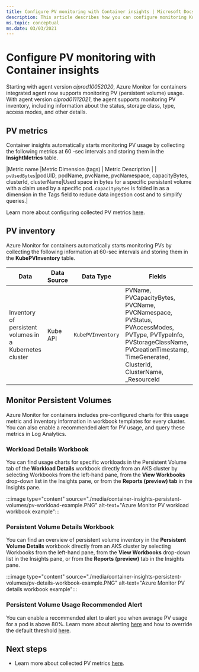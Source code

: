 ```yaml
---
title: Configure PV monitoring with Container insights | Microsoft Docs
description: This article describes how you can configure monitoring Kubernetes clusters with persistent volumes with Container insights.
ms.topic: conceptual
ms.date: 03/03/2021
---
```


# Configure PV monitoring with Container insights

Starting with agent version *ciprod10052020*, Azure Monitor for containers integrated agent now supports monitoring PV (persistent volume) usage. With agent version *ciprod01112021*, the agent supports monitoring PV inventory, including information about the status, storage class, type, access modes, and other details.
## PV metrics

Container insights automatically starts monitoring PV usage by collecting the following metrics at 60 -sec intervals and storing them in the **InsightMetrics** table.

|Metric name |Metric Dimension (tags) | Metric Description |
| `pvUsedBytes`|podUID, podName, pvcName, pvcNamespace, capacityBytes, clusterId, clusterName|Used space in bytes for a specific persistent volume with a claim used by a specific pod. `capacityBytes` is folded in as a dimension in the Tags field to reduce data ingestion cost and to simplify queries.|

Learn more about configuring collected PV metrics [here](https://aka.ms/ci/pvconfig).

## PV inventory

Azure Monitor for containers automatically starts monitoring PVs by collecting the following information at 60-sec intervals and storing them in the **KubePVInventory** table.

|Data |Data Source| Data Type| Fields|
|-----|-----------|----------|-------|
|Inventory of persistent volumes in a Kubernetes cluster |Kube API |`KubePVInventory` |	PVName, PVCapacityBytes, PVCName, PVCNamespace, PVStatus, PVAccessModes, PVType, PVTypeInfo, PVStorageClassName, PVCreationTimestamp, TimeGenerated, ClusterId, ClusterName, _ResourceId |

## Monitor Persistent Volumes

Azure Monitor for containers includes pre-configured charts for this usage metric and inventory information in workbook templates for every cluster. You can also enable a recommended alert for PV usage, and query these metrics in Log Analytics.  

### Workload Details Workbook

You can find usage charts for specific workloads in the Persistent Volume tab of the **Workload Details** workbook directly from an AKS cluster by selecting Workbooks from the left-hand pane, from the **View Workbooks** drop-down list in the Insights pane, or from the **Reports (preview) tab** in the Insights pane.


:::image type="content" source="./media/container-insights-persistent-volumes/pv-workload-example.PNG" alt-text="Azure Monitor PV workload workbook example":::

### Persistent Volume Details Workbook

You can find an overview of persistent volume inventory in the **Persistent Volume Details** workbook directly from an AKS cluster by selecting Workbooks from the left-hand pane, from the **View Workbooks** drop-down list in the Insights pane, or from the **Reports (preview)** tab in the Insights pane.


:::image type="content" source="./media/container-insights-persistent-volumes/pv-details-workbook-example.PNG" alt-text="Azure Monitor PV details workbook example":::

### Persistent Volume Usage Recommended Alert
You can enable a recommended alert to alert you when average PV usage for a pod is above 80%. Learn more about alerting [here](https://docs.microsoft.com/azure/azure-monitor/insights/container-insights-metric-alerts) and how to override the default threshold [here](https://docs.microsoft.com/azure/azure-monitor/insights/container-insights-metric-alerts#configure-alertable-metrics-in-configmaps).
## Next steps

- Learn more about collected PV metrics [here](./container-insights-agent-config.md).

